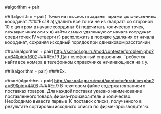 #algorithm + pair

##I(algorithm + pair)
Точки на плоскости заданы парами целочисленных координат
####Ex.18
а) удалить все точки не из квадрата со стороной 10 с центром в начале координат
б) подсчитать количество точек, лежащих ниже оси х
в) найти самую удаленную от начала координат среди точек IV четверти
г) расположить в порядке удаления от начала координат, сохраняя исходный порядок при одинаковом расстоянии

##pair(algorithm + pair)
http://school.sgu.ru/mod/contester/problem.php?a=64&pid=1602
####Ex.19
Дан телефонный справочник. Требуется найти все номера в телефонном справочнике начинающиеся на x y.


##II(algorithm + pair)
####Ex.

##sort(algorithm + pair)
http://school.sgu.ru/mod/contester/problem.php?a=69&pid=4406
####Ex.9
В текстовом файле содержатся записи о поставках товаров.
Для каждой поставки указано наименование поставленного товара, фирма-производитель и количество.
Необходимо вывести первые 10 поставок списка, полученного в результате сортировки исходного списка по фирме-производителю.
